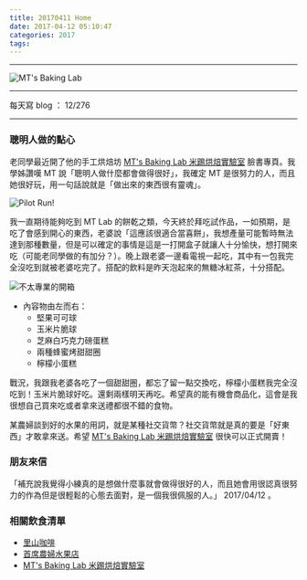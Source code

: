 ```yaml
---
title: 20170411 Home
date: 2017-04-12 05:10:47
categories: 2017
tags:
---
```

---

![MT's Baking Lab](https://c1.staticflickr.com/3/2942/33595467980_411d031bfa.jpg)

---

每天寫 blog ： 12/276

---

### 聰明人做的點心

老同學最近開了他的手工烘焙坊 [MT's Baking Lab 米踢烘焙實驗室](https://www.facebook.com/MTsBakingLab/) 臉書專頁。我學姊讚嘆 MT 說「聰明人做什麼都會做得很好」，我確定 MT 是很努力的人，而且她很好玩，用一句話說就是「做出來的東西很有靈魂」。

![Pilot Run!](https://c1.staticflickr.com/3/2828/33939373006_b169597cdb.jpg)

我一直期待能夠吃到 MT Lab 的餅乾之類，今天終於拜吃試作品，一如預期，是吃了會感到開心的東西，老婆說「這應該很適合當喜餅」，我想產量可能暫時無法達到那種數量，但是可以確定的事情是這是一打開盒子就讓人十分愉快，想打開來吃（可能老同學做的有加分？）。晚上跟老婆一邊看電視一起吃，其中有一包我完全沒吃到就被老婆吃完了。搭配的飲料是昨天泡起來的無糖冰紅茶，十分搭配。

![不太專業的開箱](https://c1.staticflickr.com/3/2861/33823006532_56ae93ca92.jpg)

- 內容物由左而右：
    - 堅果可可球
    - 玉米片脆球
    - 芝麻白巧克力磅蛋糕
    - 兩種蜂蜜烤甜甜圈
    - 檸檬小蛋糕

戰況，我跟我老婆各吃了一個甜甜圈，都忘了留一點交換吃，檸檬小蛋糕我完全沒吃到！玉米片脆球好吃。還剩兩樣明天再吃。希望真的能有機會商品化，這會是我很想自己買來吃或者拿來送禮都很不錯的食物。

某農婦談到好的水果的用詞，就是某種社交貨幣？社交貨幣就是真的要是「好東西」才敢拿來送。希望 [MT's Baking Lab 米踢烘焙實驗室](https://www.facebook.com/MTsBakingLab/) 很快可以正式開賣！


### 朋友來信

「補充說我覺得小練真的是想做什麼事就會做得很好的人，而且她會用很認真很努力的作為但是很輕鬆的心態去面對，是一個我很佩服的人。」 2017/04/12 。


### 相關飲食清單

- [里山咖啡](https://www.facebook.com/STYMCafe/)
- [首席農婦水果店](https://www.facebook.com/yummytomato8/)
- [MT's Baking Lab 米踢烘焙實驗室](https://www.facebook.com/MTsBakingLab/)
